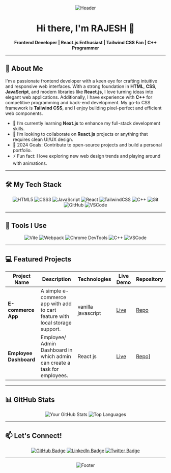 <div align="center">

![Header](https://capsule-render.vercel.app/api?type=waving&color=gradient&height=100&section=header)

# Hi there, I'm RAJESH 👋

**Frontend Developer | React.js Enthusiast | Tailwind CSS Fan | C++ Programmer**


</div>

---

## 🚀 About Me

I'm a passionate frontend developer with a keen eye for crafting intuitive and responsive web interfaces. With a strong foundation in **HTML**, **CSS**, **JavaScript**, and modern libraries like **React.js**, I love turning ideas into elegant web applications. Additionally, I have experience with **C++** for competitive programming and back-end development. My go-to CSS framework is **Tailwind CSS**, and I enjoy building pixel-perfect and efficient web components.

- 🌱 I’m currently learning **Next.js** to enhance my full-stack development skills.
- 👯 I’m looking to collaborate on **React.js** projects or anything that requires clean UI/UX design.
- 🥅 2024 Goals: Contribute to open-source projects and build a personal portfolio.
- ⚡ Fun fact: I love exploring new web design trends and playing around with animations.

---

## 🛠️ My Tech Stack

<div align="center">

![HTML5](https://img.shields.io/badge/HTML5-E34F26?style=for-the-badge&logo=html5&logoColor=white)
![CSS3](https://img.shields.io/badge/CSS3-1572B6?style=for-the-badge&logo=css3&logoColor=white)
![JavaScript](https://img.shields.io/badge/JavaScript-F7DF1E?style=for-the-badge&logo=javascript&logoColor=black)
![React](https://img.shields.io/badge/React-61DAFB?style=for-the-badge&logo=react&logoColor=black)
![TailwindCSS](https://img.shields.io/badge/TailwindCSS-38B2AC?style=for-the-badge&logo=tailwind-css&logoColor=white)
![C++](https://img.shields.io/badge/C++-00599C?style=for-the-badge&logo=cplusplus&logoColor=white)
![Git](https://img.shields.io/badge/Git-F05032?style=for-the-badge&logo=git&logoColor=white)
![GitHub](https://img.shields.io/badge/GitHub-181717?style=for-the-badge&logo=github&logoColor=white)
![VSCode](https://img.shields.io/badge/VS%20Code-007ACC?style=for-the-badge&logo=visual-studio-code&logoColor=white)

</div>

---

## 🔧 Tools I Use

<div align="center">
  
![Vite](https://img.shields.io/badge/Vite-646CFF?style=for-the-badge&logo=vite&logoColor=white)
![Webpack](https://img.shields.io/badge/Webpack-8DD6F9?style=for-the-badge&logo=webpack&logoColor=white)
![Chrome DevTools](https://img.shields.io/badge/Chrome_DevTools-4285F4?style=for-the-badge&logo=google-chrome&logoColor=white)
![C++](https://img.shields.io/badge/C++-00599C?style=for-the-badge&logo=cplusplus&logoColor=white)
![VSCode](https://img.shields.io/badge/-VS_Code-007ACC?style=for-the-badge&logo=visual-studio-code&logoColor=white)

</div>

---

## 💻 Featured Projects

<div align="center">

| Project Name       | Description                                         | Technologies     | Live Demo  | Repository |
|-------------------|-----------------------------------------------------|------------------|------------|------------|
| **E-commerce App** | A simple e-commerce app with add to cart feature with local storage support. | vanilla javascript| [Live](https://shopwaveecom.netlify.app/) | [Repo](https://github.com/Rajeshsharma-123/ShopWave-ecommerce_site-) |
| **Employee Dashboard** | Employee/ Admin Dashboard in which admin can create a task for employees. | React js | [Live](https://employeedashboard-psi.vercel.app) | [Repo]([https://github.com/Rajeshsharma-123/employee-dashboard)] |


</div>

---

## 📊 GitHub Stats

<div align="center">

![Your GitHub Stats](https://github-readme-stats.vercel.app/api?username=Rajeshsharma-123&show_icons=true&theme=radical&hide_rank=true)
![Top Languages](https://github-readme-stats.vercel.app/api/top-langs/?username=Rajeshsharma-123&layout=compact&theme=radical&hide-lang=html)



</div>

---

## 📫 Let's Connect!

<div align="center">

[![GitHub Badge](https://img.shields.io/badge/-GitHub-181717?style=for-the-badge&logo=github&logoColor=white)](https://github.com/Rajeshsharma-123)
[![LinkedIn Badge](https://img.shields.io/badge/-LinkedIn-0077B5?style=for-the-badge&logo=linkedin&logoColor=white)](https://www.linkedin.com/in/rajesh-sharma-0b7a7630b)
[![Twitter Badge](https://img.shields.io/badge/-Twitter-1DA1F2?style=for-the-badge&logo=twitter&logoColor=white)](https://twitter.com/Rajesh078078728)

</div>

---

<div align="center">

![Footer](https://capsule-render.vercel.app/api?type=waving&color=gradient&height=100&section=footer)

</div>
